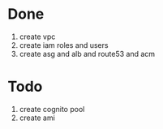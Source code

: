 # Done

1. create vpc
2. create iam roles and users
3. create asg and alb and route53 and acm

# Todo

1. create cognito pool
2. create ami

